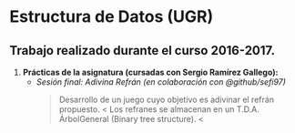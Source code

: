 # Estructura de Datos (UGR)
## Trabajo realizado durante el curso 2016-2017.

1. **Prácticas de la asignatura (cursadas con Sergio Ramírez Gallego):**
    * *Sesión final: Adivina Refrán (en colaboración con @github/sefi97)*
      > Desarrollo de un juego cuyo objetivo es adivinar el refrán propuesto. <
      > Los refranes se almacenan en un T.D.A. ÁrbolGeneral (Binary tree structure). <
